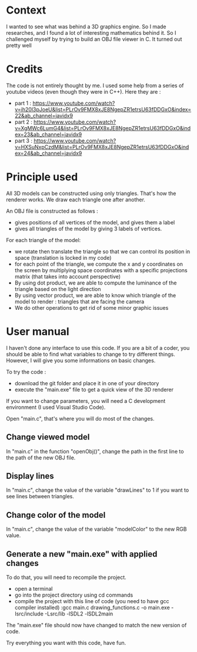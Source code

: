 # Context

I wanted to see what was behind a 3D graphics engine. So I made researches, and I found a lot of interesting mathematics behind it. So I challenged myself by trying to build an OBJ file viewer in C. It turned out pretty well

# Credits

The code is not entirely thought by me. I used some help from a series of youtube videos (even though they were in C++). Here they are : 
- part 1 : https://www.youtube.com/watch?v=ih20l3pJoeU&list=PLrOv9FMX8xJE8NgepZR1etrsU63fDDGxO&index=22&ab_channel=javidx9
- part 2 : https://www.youtube.com/watch?v=XgMWc6LumG4&list=PLrOv9FMX8xJE8NgepZR1etrsU63fDDGxO&index=23&ab_channel=javidx9
- part 3 : https://www.youtube.com/watch?v=HXSuNxpCzdM&list=PLrOv9FMX8xJE8NgepZR1etrsU63fDDGxO&index=24&ab_channel=javidx9

# Principle used

All 3D models can be constructed using only triangles. That's how the renderer works. We draw each triangle one after another. 

An OBJ file is constructed as follows :
- gives positions of all vertices of the model, and gives them a label
- gives all triangles of the model by giving 3 labels of vertices.

For each triangle of the model:
- we rotate then translate the triangle so that we can control its position in space (translation is locked in my code)
- for each point of the triangle, we compute the x and y coordinates on the screen by multiplying space coordinates with a specific projections matrix (that takes into account perspective)
- By using dot product, we are able to compute the luminance of the triangle based on the light direction
- By using vector product, we are able to know which triangle of the model to render : triangles that are facing the camera
- We do other operations to get rid of some minor graphic issues
# User manual

I haven't done any interface to use this code. If you are a bit of a coder, you should be able to find what variables to change to try different things. However, I will give you some informations on basic changes.

To try the code :
- download the git folder and place it in one of your directory
- execute the "main.exe" file to get a quick view of the 3D renderer

If you want to change parameters, you will need a C development environment (I used Visual Studio Code).

Open "main.c", that's where you will do most of the changes.

## Change viewed model
In "main.c" in the function "openObj()", change the path in the first line to the path of the new OBJ file.

## Display lines

In "main.c", change the value of the variable "drawLines" to 1 if you want to see lines between triangles.

## Change color of the model

In "main.c", change the value of the variable "modelColor" to the new RGB value.

## Generate a new "main.exe" with applied changes

To do that, you will need to recompile the project. 
- open a terminal
- go into the project directory using cd commands
- compile the project with this line of code (you need to have gcc compiler installed) :gcc main.c drawing_functions.c -o  main.exe -Isrc/include -Lsrc/lib -lSDL2 -lSDL2main 

The "main.exe" file should now have changed to match the new version of code.

Try everything you want with this code, have fun.

